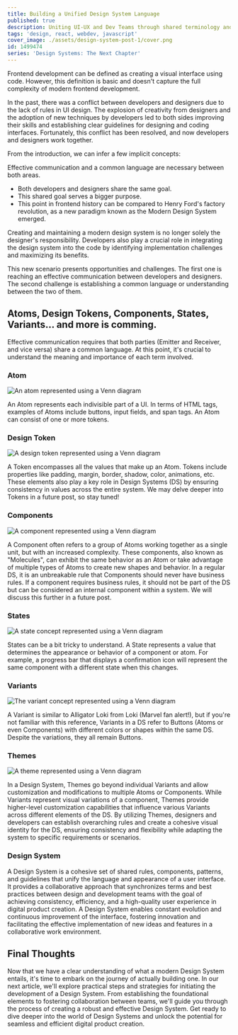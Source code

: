 ```yaml
---
title: Building a Unified Design System Language
published: true
description: Uniting UI-UX and Dev Teams through shared terminology and optimal workflows in Design System development
tags: 'design, react, webdev, javascript'
cover_image: ./assets/design-system-post-1/cover.png
id: 1499474
series: 'Design Systems: The Next Chapter'
---
```


Frontend development can be defined as creating a visual interface using code. However, this definition is basic and doesn't capture the full complexity of modern frontend development.

In the past, there was a conflict between developers and designers due to the lack of rules in UI design. The explosion of creativity from designers and the adoption of new techniques by developers led to both sides improving their skills and establishing clear guidelines for designing and coding interfaces. Fortunately, this conflict has been resolved, and now developers and designers work together.

From the introduction, we can infer a few implicit concepts:

Effective communication and a common language are necessary between both areas.

* Both developers and designers share the same goal.
* This shared goal serves a bigger purpose.
* This point in frontend history can be compared to Henry Ford's factory revolution, as a new paradigm known as the Modern Design System emerged.

Creating and maintaining a modern design system is no longer solely the designer's responsibility. Developers also play a crucial role in integrating the design system into the code by identifying implementation challenges and maximizing its benefits.

This new scenario presents opportunities and challenges. The first one is reaching an effective communication between developers and designers. The second challenge is establishing a common language or understanding between the two of them.

## Atoms, Design Tokens, Components, States, Variants... and more is comming.

Effective communication requires that both parties (Emitter and Receiver, and vice versa) share a common language. At this point, it's crucial to understand the meaning and importance of each term involved.

### Atom

![An atom represented using a Venn diagram](assets/design-system-post-1/atom.png)

An Atom represents each indivisible part of a UI. In terms of HTML tags, examples of Atoms include buttons, input fields, and span tags. An Atom can consist of one or more tokens.

### Design Token

![A design token represented using a Venn diagram](assets/design-system-post-1/design-token.png)

A Token encompasses all the values that make up an Atom. Tokens include properties like padding, margin, border, shadow, color, animations, etc.
These elements also play a key role in Design Systems (DS) by ensuring consistency in values across the entire system. We may delve deeper into Tokens in a future post, so stay tuned!

### Components

![A component represented using a Venn diagram](assets/design-system-post-1/component.png)

A Component often refers to a group of Atoms working together as a single unit, but with an increased complexity. These components, also known as "Molecules", can exhibit the same behavior as an Atom or take advantage of multiple types of Atoms to create new shapes and behavior. In a regular DS, it is an unbreakable rule that Components should never have business rules. If a component requires business rules, it should not be part of the DS but can be considered an internal component within a system. We will discuss this further in a future post.

### States

![A state concept represented using a Venn diagram](assets/design-system-post-1/state.png)

States can be a bit tricky to understand. A State represents a value that determines the appearance or behavior of a component or atom. For example, a progress bar that displays a confirmation icon will represent the same component with a different state when this changes.

### Variants

![The variant concept represented using a Venn diagram](assets/design-system-post-1/variant.png)

A Variant is similar to Alligator Loki from Loki (Marvel fan alert!), but if you're not familiar with this reference, Variants in a DS refer to Buttons (Atoms or even Components) with different colors or shapes within the same DS. Despite the variations, they all remain Buttons.

### Themes

![A theme represented using a Venn diagram](assets/design-system-post-1/theme.png)

In a Design System, Themes go beyond individual Variants and allow customization and modifications to multiple Atoms or Components. While Variants represent visual variations of a component, Themes provide higher-level customization capabilities that influence various Variants across different elements of the DS. By utilizing Themes, designers and developers can establish overarching rules and create a cohesive visual identity for the DS, ensuring consistency and flexibility while adapting the system to specific requirements or scenarios.

### Design System

A Design System is a cohesive set of shared rules, components, patterns, and guidelines that unify the language and appearance of a user interface. It provides a collaborative approach that synchronizes terms and best practices between design and development teams with the goal of achieving consistency, efficiency, and a high-quality user experience in digital product creation. A Design System enables constant evolution and continuous improvement of the interface, fostering innovation and facilitating the effective implementation of new ideas and features in a collaborative work environment.

## Final Thoughts

Now that we have a clear understanding of what a modern Design System entails, it's time to embark on the journey of actually building one. In our next article, we'll explore practical steps and strategies for initiating the development of a Design System. From establishing the foundational elements to fostering collaboration between teams, we'll guide you through the process of creating a robust and effective Design System. Get ready to dive deeper into the world of Design Systems and unlock the potential for seamless and efficient digital product creation.
